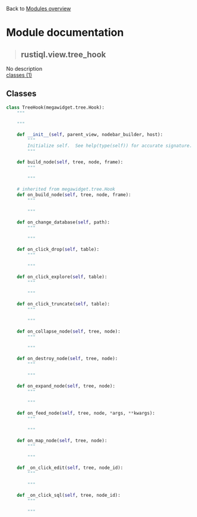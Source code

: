 Back to [Modules overview](https://github.com/pyrustic/rustiql/blob/master/docs/modules/README.md)
  
# Module documentation
>## rustiql.view.tree\_hook
No description
<br>
[classes (1)](https://github.com/pyrustic/rustiql/blob/master/docs/modules/content/rustiql.view.tree_hook/classes.md)


## Classes
```python
class TreeHook(megawidget.tree.Hook):
    """
    
    """

    def __init__(self, parent_view, nodebar_builder, host):
        """
        Initialize self.  See help(type(self)) for accurate signature.
        """

    def build_node(self, tree, node, frame):
        """
        
        """

    # inherited from megawidget.tree.Hook
    def on_build_node(self, tree, node, frame):
        """
        
        """

    def on_change_database(self, path):
        """
        
        """

    def on_click_drop(self, table):
        """
        
        """

    def on_click_explore(self, table):
        """
        
        """

    def on_click_truncate(self, table):
        """
        
        """

    def on_collapse_node(self, tree, node):
        """
        
        """

    def on_destroy_node(self, tree, node):
        """
        
        """

    def on_expand_node(self, tree, node):
        """
        
        """

    def on_feed_node(self, tree, node, *args, **kwargs):
        """
        
        """

    def on_map_node(self, tree, node):
        """
        
        """

    def _on_click_edit(self, tree, node_id):
        """
        
        """

    def _on_click_sql(self, tree, node_id):
        """
        
        """

```


